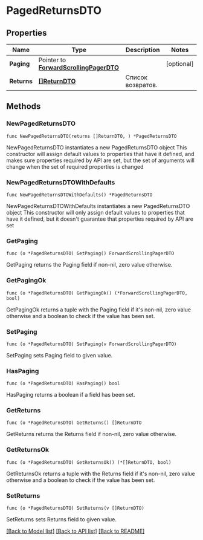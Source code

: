 # PagedReturnsDTO

## Properties

Name | Type | Description | Notes
------------ | ------------- | ------------- | -------------
**Paging** | Pointer to [**ForwardScrollingPagerDTO**](ForwardScrollingPagerDTO.md) |  | [optional] 
**Returns** | [**[]ReturnDTO**](ReturnDTO.md) | Список возвратов. | 

## Methods

### NewPagedReturnsDTO

`func NewPagedReturnsDTO(returns []ReturnDTO, ) *PagedReturnsDTO`

NewPagedReturnsDTO instantiates a new PagedReturnsDTO object
This constructor will assign default values to properties that have it defined,
and makes sure properties required by API are set, but the set of arguments
will change when the set of required properties is changed

### NewPagedReturnsDTOWithDefaults

`func NewPagedReturnsDTOWithDefaults() *PagedReturnsDTO`

NewPagedReturnsDTOWithDefaults instantiates a new PagedReturnsDTO object
This constructor will only assign default values to properties that have it defined,
but it doesn't guarantee that properties required by API are set

### GetPaging

`func (o *PagedReturnsDTO) GetPaging() ForwardScrollingPagerDTO`

GetPaging returns the Paging field if non-nil, zero value otherwise.

### GetPagingOk

`func (o *PagedReturnsDTO) GetPagingOk() (*ForwardScrollingPagerDTO, bool)`

GetPagingOk returns a tuple with the Paging field if it's non-nil, zero value otherwise
and a boolean to check if the value has been set.

### SetPaging

`func (o *PagedReturnsDTO) SetPaging(v ForwardScrollingPagerDTO)`

SetPaging sets Paging field to given value.

### HasPaging

`func (o *PagedReturnsDTO) HasPaging() bool`

HasPaging returns a boolean if a field has been set.

### GetReturns

`func (o *PagedReturnsDTO) GetReturns() []ReturnDTO`

GetReturns returns the Returns field if non-nil, zero value otherwise.

### GetReturnsOk

`func (o *PagedReturnsDTO) GetReturnsOk() (*[]ReturnDTO, bool)`

GetReturnsOk returns a tuple with the Returns field if it's non-nil, zero value otherwise
and a boolean to check if the value has been set.

### SetReturns

`func (o *PagedReturnsDTO) SetReturns(v []ReturnDTO)`

SetReturns sets Returns field to given value.



[[Back to Model list]](../README.md#documentation-for-models) [[Back to API list]](../README.md#documentation-for-api-endpoints) [[Back to README]](../README.md)


